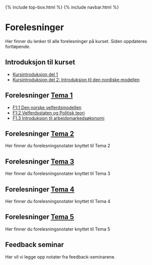 {% include top-box.html %} <!-- Kode for å inkludere boksen på toppen av siden. Se _config.yml for å gjøre endringer. -->
{% include navbar.html %} <!-- Kode for navigasjonsmeny. Se navbar.html for å gjøre endringer. -->
<!-- Gjør endringer under her -->

# Forelesninger
Her finner du lenker til alle forelesninger på kurset. Siden oppdateres fortløpende.

## Introduksjon til kurset
* [Kursintroduksjon del 1](https://uit-sok-2008-h23.github.io/assets/F0_kursintro_1_sok_2008_h23.pdf)
* [Kursintroduksjon del 2: Introduksjon til den nordiske modellen](https://htmlpreview.github.io/?https://github.com/uit-sok-2008-h23/uit-sok-2008-h23.github.io/blob/main/assets/Introduksjon_studenter_2023.html)

## Forelesninger [Tema 1](temaer.md#tema1)<a name="f_t1"></a>
* [F1:1 Den norske velferdsmodellen](uit-sok-2008-h23.github.io/assets/forelesning_2_modellen_studenter.html)
* [F1:2 Velferdsstaten og Politisk teori](uit-sok-2008-h23.github.io/assets/f2_kap_1_2_studenter.html)
* [F1.3 Introduksjon til arbeidsmarkedsøkonomi](https://uit-sok-2008-h23.github.io/assets/F1.3_IntrotilArbeidsmarkedsokonomi.pdf)

## Forelesninger [Tema 2](temaer.md#tema2)<a name="f_t2"></a>
Her finner du forelesningsnotater knyttet til Tema 2

## Forelesninger [Tema 3](temaer.md#tema3)<a name="f_t3"></a>
Her finner du forelesningsnotater knyttet til Tema 3


## Forelesninger [Tema 4](temaer.md#tema4)<a name="f_t4"></a>
Her finner du forelesningsnotater knyttet til Tema 4


## Forelesninger [Tema 5](temaer.md#tema5)<a name="f_t5"></a>
Her finner du forelesningsnotater knyttet til Tema 5

## Feedback seminar
Her vil vi legge opp notater fra feedback-seminarene.
